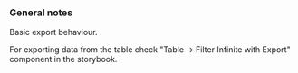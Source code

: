 ### General notes

Basic export behaviour.

For exporting data from the table check "Table -> Filter Infinite with Export" component in the storybook.
